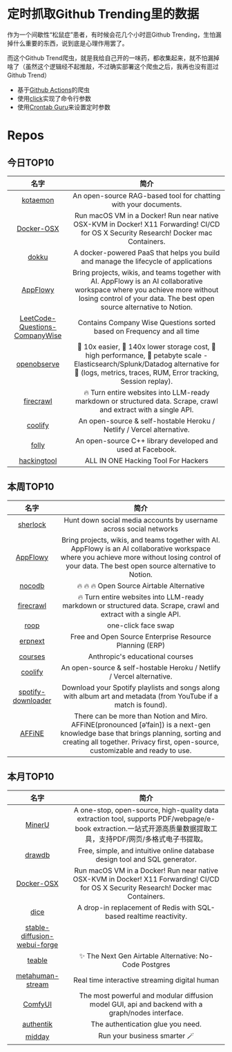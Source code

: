 # 定时抓取Github Trending里的数据

作为一个间歇性“松鼠症”患者，有时候会花几个小时逛Github Trending，生怕漏掉什么重要的东西，说到底是心理作用罢了。

而这个Github Trend爬虫，就是我给自己开的一味药，都收集起来，就不怕漏掉啥了（虽然这个逻辑经不起推敲，不过确实部署这个爬虫之后，我再也没有逛过Github Trend）

* 基于[Github Actions](https://docs.github.com/en/actions)的爬虫
* 使用[click](https://github.com/pallets/click)实现了命令行参数
* 使用[Crontab Guru](https://crontab.guru/)来设置定时参数

# Repos
## 今日TOP10 
<!-- START OF DAILY_TOP10_REPOS -->
| 名字 | 简介 |
| :----: | :----: |
| [kotaemon](https://github.com/Cinnamon/kotaemon) | An open-source RAG-based tool for chatting with your documents. |
| [Docker-OSX](https://github.com/sickcodes/Docker-OSX) | Run macOS VM in a Docker! Run near native OSX-KVM in Docker! X11 Forwarding! CI/CD for OS X Security Research! Docker mac Containers. |
| [dokku](https://github.com/dokku/dokku) | A docker-powered PaaS that helps you build and manage the lifecycle of applications |
| [AppFlowy](https://github.com/AppFlowy-IO/AppFlowy) | Bring projects, wikis, and teams together with AI. AppFlowy is an AI collaborative workspace where you achieve more without losing control of your data. The best open source alternative to Notion. |
| [LeetCode-Questions-CompanyWise](https://github.com/krishnadey30/LeetCode-Questions-CompanyWise) | Contains Company Wise Questions sorted based on Frequency and all time |
| [openobserve](https://github.com/openobserve/openobserve) | 🚀 10x easier, 🚀 140x lower storage cost, 🚀 high performance, 🚀 petabyte scale - Elasticsearch/Splunk/Datadog alternative for 🚀 (logs, metrics, traces, RUM, Error tracking, Session replay). |
| [firecrawl](https://github.com/mendableai/firecrawl) | 🔥 Turn entire websites into LLM-ready markdown or structured data. Scrape, crawl and extract with a single API. |
| [coolify](https://github.com/coollabsio/coolify) | An open-source & self-hostable Heroku / Netlify / Vercel alternative. |
| [folly](https://github.com/facebook/folly) | An open-source C++ library developed and used at Facebook. |
| [hackingtool](https://github.com/Z4nzu/hackingtool) | ALL IN ONE Hacking Tool For Hackers |
<!-- END OF DAILY_TOP10_REPOS -->

## 本周TOP10
<!-- START OF WEEKLY_TOP10_REPOS -->
| 名字 | 简介 |
| :----: | :----: |
| [sherlock](https://github.com/sherlock-project/sherlock) | Hunt down social media accounts by username across social networks |
| [AppFlowy](https://github.com/AppFlowy-IO/AppFlowy) | Bring projects, wikis, and teams together with AI. AppFlowy is an AI collaborative workspace where you achieve more without losing control of your data. The best open source alternative to Notion. |
| [nocodb](https://github.com/nocodb/nocodb) | 🔥 🔥 🔥 Open Source Airtable Alternative |
| [firecrawl](https://github.com/mendableai/firecrawl) | 🔥 Turn entire websites into LLM-ready markdown or structured data. Scrape, crawl and extract with a single API. |
| [roop](https://github.com/s0md3v/roop) | one-click face swap |
| [erpnext](https://github.com/frappe/erpnext) | Free and Open Source Enterprise Resource Planning (ERP) |
| [courses](https://github.com/anthropics/courses) | Anthropic's educational courses |
| [coolify](https://github.com/coollabsio/coolify) | An open-source & self-hostable Heroku / Netlify / Vercel alternative. |
| [spotify-downloader](https://github.com/spotDL/spotify-downloader) | Download your Spotify playlists and songs along with album art and metadata (from YouTube if a match is found). |
| [AFFiNE](https://github.com/toeverything/AFFiNE) | There can be more than Notion and Miro. AFFiNE(pronounced [ə‘fain]) is a next-gen knowledge base that brings planning, sorting and creating all together. Privacy first, open-source, customizable and ready to use. |
<!-- END OF WEEKLY_TOP10_REPOS -->

## 本月TOP10
<!-- START OF MONTHLY_TOP10_REPOS -->
| 名字 | 简介 |
| :----: | :----: |
| [MinerU](https://github.com/opendatalab/MinerU) | A one-stop, open-source, high-quality data extraction tool, supports PDF/webpage/e-book extraction.一站式开源高质量数据提取工具，支持PDF/网页/多格式电子书提取。 |
| [drawdb](https://github.com/drawdb-io/drawdb) | Free, simple, and intuitive online database design tool and SQL generator. |
| [Docker-OSX](https://github.com/sickcodes/Docker-OSX) | Run macOS VM in a Docker! Run near native OSX-KVM in Docker! X11 Forwarding! CI/CD for OS X Security Research! Docker mac Containers. |
| [dice](https://github.com/DiceDB/dice) | A drop-in replacement of Redis with SQL-based realtime reactivity. |
| [stable-diffusion-webui-forge](https://github.com/lllyasviel/stable-diffusion-webui-forge) |  |
| [teable](https://github.com/teableio/teable) | ✨ The Next Gen Airtable Alternative: No-Code Postgres |
| [metahuman-stream](https://github.com/lipku/metahuman-stream) | Real time interactive streaming digital human |
| [ComfyUI](https://github.com/comfyanonymous/ComfyUI) | The most powerful and modular diffusion model GUI, api and backend with a graph/nodes interface. |
| [authentik](https://github.com/goauthentik/authentik) | The authentication glue you need. |
| [midday](https://github.com/midday-ai/midday) | Run your business smarter 🪄 |
<!-- END OF MONTHLY_TOP10_REPOS -->
